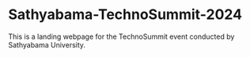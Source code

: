 # Sathyabama-TechnoSummit-2024
This is a landing webpage for the TechnoSummit event conducted by Sathyabama University.
